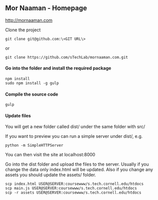 ## Mor Naaman - Homepage
http://mornaaman.com

Clone the project
```
git clone git@github.com:\<GIT URL\>
```
or 
```
git clone https://github.com/sTechLab/mornaaman.com.git
```

#### Go into the folder and install the required package

```
npm install
sudo npm install -g gulp
```

#### Compile the source code

```
gulp
```

#### Update files 
You will get a new folder called dist/ under the same folder with src/

If you want to preview you can run a simple server under dist/, e.g.
```
python -m SimpleHTTPServer
```
You can then visit the site at localhost:8000 

Go into the dist folder and upload the files to the server. Usually if you change the data only index.html will be updated. Also if you change any assets you should update the assets/ folder. 

```
scp index.html USER@SERVER:coursewww/s.tech.cornell.edu/htdocs
scp main.js USER@SERVER:coursewww/s.tech.cornell.edu/htdocs
scp -r assets USER@SERVER:coursewww/s.tech.cornell.edu/htdocs
```
